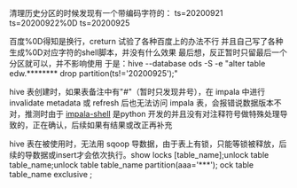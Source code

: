 清理历史分区的时候发现有一个带编码字符的：
ts=20200921
ts=20200922%0D
ts=20200925

百度%0D得知是换行，creturn
试验了各种百度上的办法不行
并且自己写了各种生成%0D对应字符的shell脚本，并没有什么效果
最后想，反正暂时只留最后一个分区就可以，并不影响使用
于是：hive --database ods -S -e "alter table edw.******** drop partition(ts!='20200925');"

hive 表创建时，如果表备注中有"#"（暂时只发现井号），在 impala 中进行 invalidate metadata 或 refresh 后也无法访问 impala 表，会报错说数据版本不对，推测时由于 [impala-shell](https://github.com/saaavsaaa/saaavsaaa.github.io/blob/master/aaa/impala_shell.md) 是python 开发的并且没有对注释符号做特殊处理导致的，正在确认，后续如果有结果或改正再补充

hive 表在被使用时，无法用 sqoop 导数据，由于表上有锁，只能等锁被释放，后续的导数据或insert才会依次执行。show locks [table_name];unlock table table_name;unlock table table_name partition(aaa='***'); ock table table_name exclusive ;
